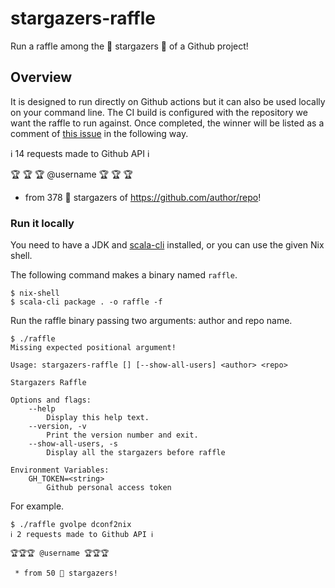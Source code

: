 # stargazers-raffle

Run a raffle among the 🌟 stargazers 🌟 of a Github project!

## Overview

It is designed to run directly on Github actions but it can also be used locally on your command line. The CI build is configured with the repository we want the raffle to run against. Once completed, the winner will be listed as a comment of [this issue](https://github.com/gvolpe/stargazers-raffle/issues/1) in the following way.

ℹ️ 14 requests made to Github API ℹ️

🏆 🏆 🏆 @username 🏆 🏆 🏆

 * from 378 🌟 stargazers of https://github.com/author/repo!

### Run it locally

You need to have a JDK and [scala-cli](https://scala-cli.virtuslab.org/) installed, or you can use the given Nix shell.

The following command makes a binary named `raffle`.

```shell
$ nix-shell
$ scala-cli package . -o raffle -f
```

Run the raffle binary passing two arguments: author and repo name.

```shell
$ ./raffle
Missing expected positional argument!

Usage: stargazers-raffle [] [--show-all-users] <author> <repo>

Stargazers Raffle

Options and flags:
    --help
        Display this help text.
    --version, -v
        Print the version number and exit.
    --show-all-users, -s
        Display all the stargazers before raffle

Environment Variables:
    GH_TOKEN=<string>
        Github personal access token
```

For example.

```shell
$ ./raffle gvolpe dconf2nix
ℹ️ 2 requests made to Github API ℹ️

🏆🏆🏆 @username 🏆🏆🏆

 * from 50 🌟 stargazers!
```
